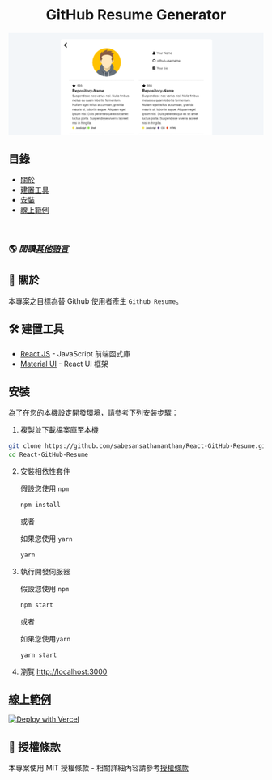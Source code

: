 <h1 align='center'>GitHub Resume Generator</h1>

<img alt="React GitHub Resume" src="../src/assets/readme/screenshot.png"  align='center'/>

## 目錄

- [關於](#about)
- [建置工具](#built-with)
- [安裝](#installation)
- [線上範例](#live-demo)

<br>

### 🌎 _閱讀[其他語言](./Translations.md)_

<h2 id='about'>🤔 關於</h2>

本專案之目標為替 Github 使用者產生 `Github Resume`。

<h2 id='built-with'>🛠️ 建置工具</h2>

- [React JS](https://reactjs.org/) - JavaScript 前端函式庫
- [Material UI](https://material-ui.com/) - React UI 框架

<h2 id='installation'>安裝</h2>

為了在您的本機設定開發環境，請參考下列安裝步驟：

1. 複製並下載檔案庫至本機

```bash
git clone https://github.com/sabesansathananthan/React-GitHub-Resume.git
cd React-GitHub-Resume
```

2. 安裝相依性套件

   假設您使用 `npm`

   ```bash
   npm install
   ```

   或者

   如果您使用 `yarn`

   ```bash
   yarn
   ```

3. 執行開發伺服器

   假設您使用 `npm`

   ```bash
   npm start
   ```

   或者

   如果您使用`yarn`

   ```bash
   yarn start
   ```

4. 瀏覽 <http://localhost:3000>

<h2 id='live-demo'><a href="https://react-github-resume.vercel.app/">線上範例</a></h2>

[![Deploy with Vercel](https://vercel.com/button)](https://vercel.com/new/git/external?repository-url=https://github.com/sabesansathananthan/React-GitHub-Resume)

## 📄 授權條款

本專案使用 MIT 授權條款 - 相關詳細內容請參考[授權條款](../LICENSE)
